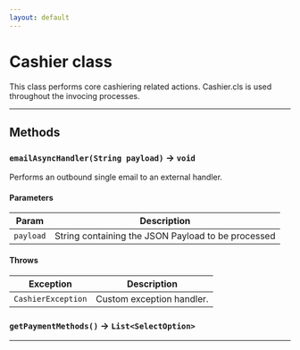 ```yaml
---
layout: default
---
```

# Cashier class

This class performs core cashiering related actions.  Cashier.cls is used throughout the invocing processes.

---
## Methods
### `emailAsyncHandler(String payload)` → `void`

Performs an outbound single email to an external handler.

#### Parameters
|Param|Description|
|-----|-----------|
|`payload` |  String containing the JSON Payload to be processed |

#### Throws
|Exception|Description|
|---------|-----------|
|`CashierException` |  Custom exception handler. |

### `getPaymentMethods()` → `List<SelectOption>`
---
